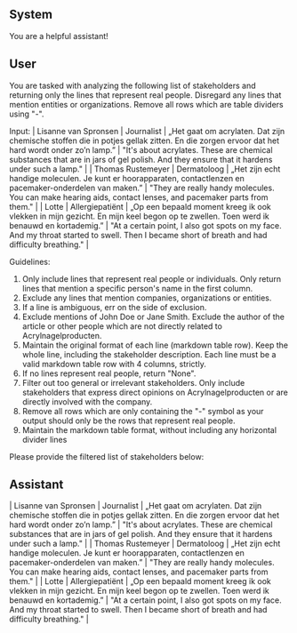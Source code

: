 ## System

You are a helpful assistant!

## User


You are tasked with analyzing the following list of stakeholders and returning only the lines that represent real people. Disregard any lines that mention entities or organizations. Remove all rows which are table dividers using "-".

Input:
| Lisanne van Spronsen | Journalist | „Het gaat om acrylaten. Dat zijn chemische stoffen die in potjes gellak zitten. En die zorgen ervoor dat het hard wordt onder zo’n lamp.” | "It's about acrylates. These are chemical substances that are in jars of gel polish. And they ensure that it hardens under such a lamp." |
| Thomas Rustemeyer | Dermatoloog | „Het zijn echt handige moleculen. Je kunt er hoorapparaten, contactlenzen en pacemaker-onderdelen van maken.” | "They are really handy molecules. You can make hearing aids, contact lenses, and pacemaker parts from them." |
| Lotte | Allergiepatiënt | „Op een bepaald moment kreeg ik ook vlekken in mijn gezicht. En mijn keel begon op te zwellen. Toen werd ik benauwd en kortademig.” | "At a certain point, I also got spots on my face. And my throat started to swell. Then I became short of breath and had difficulty breathing." |

Guidelines:
1. Only include lines that represent real people or individuals. Only return lines that mention a specific person's name in the first column.
2. Exclude any lines that mention companies, organizations or entities.
3. If a line is ambiguous, err on the side of exclusion.
4. Exclude mentions of John Doe or Jane Smith. Exclude the author of the article or other people which are not directly related to Acrylnagelproducten.
5. Maintain the original format of each line (markdown table row). Keep the whole line, including the stakeholder description. Each line must be a valid markdown table row with 4 columns, strictly.
6. If no lines represent real people, return "None".
7. Filter out too general or irrelevant stakeholders. Only include stakeholders that express direct opinions on Acrylnagelproducten or are directly involved with the company.
8. Remove all rows which are only containing the "-" symbol as your output should only be the rows that represent real people.
9. Maintain the markdown table format, without including any horizontal divider lines

Please provide the filtered list of stakeholders below:
        

## Assistant

| Lisanne van Spronsen | Journalist | „Het gaat om acrylaten. Dat zijn chemische stoffen die in potjes gellak zitten. En die zorgen ervoor dat het hard wordt onder zo’n lamp.” | "It's about acrylates. These are chemical substances that are in jars of gel polish. And they ensure that it hardens under such a lamp." |
| Thomas Rustemeyer | Dermatoloog | „Het zijn echt handige moleculen. Je kunt er hoorapparaten, contactlenzen en pacemaker-onderdelen van maken.” | "They are really handy molecules. You can make hearing aids, contact lenses, and pacemaker parts from them." |
| Lotte | Allergiepatiënt | „Op een bepaald moment kreeg ik ook vlekken in mijn gezicht. En mijn keel begon op te zwellen. Toen werd ik benauwd en kortademig.” | "At a certain point, I also got spots on my face. And my throat started to swell. Then I became short of breath and had difficulty breathing." |

